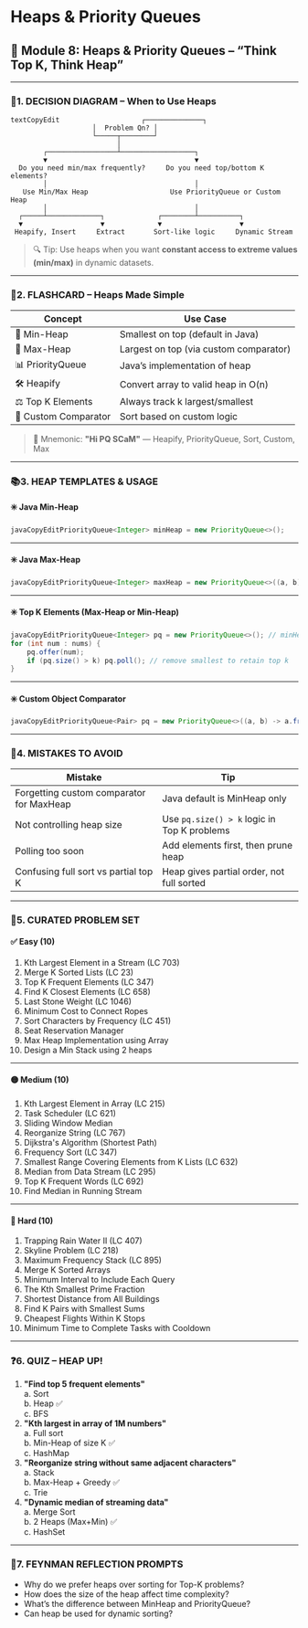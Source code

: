 # Heaps & Priority Queues

## 📘 Module 8: Heaps & Priority Queues – “Think Top K, Think Heap”

***

### 📍1. DECISION DIAGRAM – When to Use Heaps

```
textCopyEdit                    ┌──────────────┐
                    │  Problem Qn? │
                    └─────┬────────┘
                          │
        ┌─────────────────┴──────────────────┐
        ▼                                    ▼
  Do you need min/max frequently?     Do you need top/bottom K elements?
        │                                    │
   Use Min/Max Heap                    Use PriorityQueue or Custom Heap
        │                                    │
  ┌─────┴─────────────┐             ┌────────┴──────────┐
  ▼                   ▼             ▼                   ▼
 Heapify, Insert     Extract       Sort-like logic     Dynamic Stream
```

> 🔍 Tip: Use heaps when you want **constant access to extreme values (min/max)** in dynamic datasets.

***

### 🧠2. FLASHCARD – Heaps Made Simple

| Concept              | Use Case                               |
| -------------------- | -------------------------------------- |
| 🔼 Min-Heap          | Smallest on top (default in Java)      |
| 🔽 Max-Heap          | Largest on top (via custom comparator) |
| 📊 PriorityQueue     | Java’s implementation of heap          |
| 🛠️ Heapify          | Convert array to valid heap in O(n)    |
| ⚖️ Top K Elements    | Always track k largest/smallest        |
| 🔁 Custom Comparator | Sort based on custom logic             |

> 🔖 Mnemonic: **"Hi PQ SCaM"** — Heapify, PriorityQueue, Sort, Custom, Max

***

### 📚3. HEAP TEMPLATES & USAGE

#### ✳️ Java Min-Heap

```java
javaCopyEditPriorityQueue<Integer> minHeap = new PriorityQueue<>();
```

***

#### ✳️ Java Max-Heap

```java
javaCopyEditPriorityQueue<Integer> maxHeap = new PriorityQueue<>((a, b) -> b - a);
```

***

#### ✳️ Top K Elements (Max-Heap or Min-Heap)

```java
javaCopyEditPriorityQueue<Integer> pq = new PriorityQueue<>(); // minHeap for K largest
for (int num : nums) {
    pq.offer(num);
    if (pq.size() > k) pq.poll(); // remove smallest to retain top k
}
```

***

#### ✳️ Custom Object Comparator

```java
javaCopyEditPriorityQueue<Pair> pq = new PriorityQueue<>((a, b) -> a.freq - b.freq);
```

***

### 🔄4. MISTAKES TO AVOID

| Mistake                                  | Tip                                         |
| ---------------------------------------- | ------------------------------------------- |
| Forgetting custom comparator for MaxHeap | Java default is MinHeap only                |
| Not controlling heap size                | Use `pq.size() > k` logic in Top K problems |
| Polling too soon                         | Add elements first, then prune heap         |
| Confusing full sort vs partial top K     | Heap gives partial order, not full sorted   |

***

### 🧩5. CURATED PROBLEM SET

#### ✅ Easy (10)

1. Kth Largest Element in a Stream (LC 703)
2. Merge K Sorted Lists (LC 23)
3. Top K Frequent Elements (LC 347)
4. Find K Closest Elements (LC 658)
5. Last Stone Weight (LC 1046)
6. Minimum Cost to Connect Ropes
7. Sort Characters by Frequency (LC 451)
8. Seat Reservation Manager
9. Max Heap Implementation using Array
10. Design a Min Stack using 2 heaps

***

#### 🟡 Medium (10)

1. Kth Largest Element in Array (LC 215)
2. Task Scheduler (LC 621)
3. Sliding Window Median
4. Reorganize String (LC 767)
5. Dijkstra's Algorithm (Shortest Path)
6. Frequency Sort (LC 347)
7. Smallest Range Covering Elements from K Lists (LC 632)
8. Median from Data Stream (LC 295)
9. Top K Frequent Words (LC 692)
10. Find Median in Running Stream

***

#### 🔴 Hard (10)

1. Trapping Rain Water II (LC 407)
2. Skyline Problem (LC 218)
3. Maximum Frequency Stack (LC 895)
4. Merge K Sorted Arrays
5. Minimum Interval to Include Each Query
6. The Kth Smallest Prime Fraction
7. Shortest Distance from All Buildings
8. Find K Pairs with Smallest Sums
9. Cheapest Flights Within K Stops
10. Minimum Time to Complete Tasks with Cooldown

***

### ❓6. QUIZ – HEAP UP!

1. **"Find top 5 frequent elements"**\
   a. Sort\
   b. Heap ✅\
   c. BFS
2. **"Kth largest in array of 1M numbers"**\
   a. Full sort\
   b. Min-Heap of size K ✅\
   c. HashMap
3. **"Reorganize string without same adjacent characters"**\
   a. Stack\
   b. Max-Heap + Greedy ✅\
   c. Trie
4. **"Dynamic median of streaming data"**\
   a. Merge Sort\
   b. 2 Heaps (Max+Min) ✅\
   c. HashSet

***

### 🧠7. FEYNMAN REFLECTION PROMPTS

* Why do we prefer heaps over sorting for Top-K problems?
* How does the size of the heap affect time complexity?
* What’s the difference between MinHeap and PriorityQueue?
* Can heap be used for dynamic sorting?
